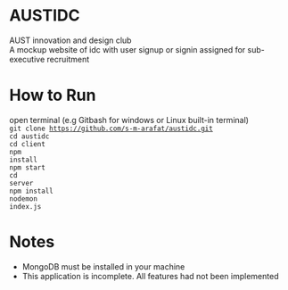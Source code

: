 # AUSTIDC
AUST innovation and design club </br>
A mockup website of idc with user signup or signin assigned for sub-executive recruitment 
# How to Run
open terminal (e.g Gitbash for windows or Linux built-in terminal)</br>
<code>git clone https://github.com/s-m-arafat/austidc.git</code></br>
<code>cd austidc</code></br>
<code>cd client</code></br>
<code>npm install</code></br>
<code>npm start</code></br>
<code>cd server</code></br>
<code>npm install</code></br>
<code>nodemon index.js</code></br>
# Notes
<ul>
  <li>MongoDB must be installed in your machine</li>
  <li>This application is incomplete. All features had not been implemented</li>
  
</ul>
